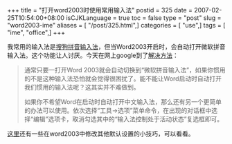+++
title = "打开word2003时使用常用输入法"
postid = 325
date = 2007-02-25T10:54:00+08:00
isCJKLanguage = true
toc = false
type = "post"
slug = "word2003-ime"
aliases = [ "/post/325.html",]
categories = [ "use",]
tags = [ "ime", "office",]
+++


我常用的输入法是[搜狗拼音输入法](http://www.sogou.com/pinyin)，但当Word2003开启时，会自动打开微软拼音输入法。这个功能让人讨厌。今天在网上google到了[解决方法](http://www.southcn.com/it/itgdxw/200412151135.htm)：

> 通常只要一打开Word
> 2003就会自动切换到“微软拼音输入法”，如果你惯用的不是这种输入法恐怕就会觉得很困扰了。能不能让Word启动时自动打开我们惯用的输入法呢？这其实并不难做到。
>
> 如果你不希望Word在启动时自动打开中文输入法，那么还有另一个更简单的办法可以使用。依次选择“工具→选项”菜单命令，在出现的对话框中选择“编辑”选项卡，取消勾选其中的“输入法控制处于活动状态”复选框即可。

[这里](http://www.southcn.com/it/itgdxw/200412151135.htm)还有一些在word2003中修改其他默认设置的小技巧，可以看看。

